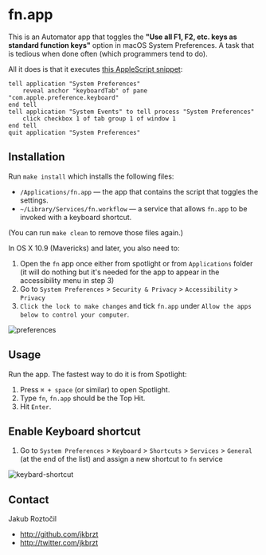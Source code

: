 # fn.app

This is an Automator app that toggles the
**"Use all F1, F2, etc. keys as standard function keys"**
option in macOS System Preferences. A task that is tedious
when done often (which programmers tend to do).

All it does is that it executes [this AppleScript snippet](http://apple.stackexchange.com/questions/59178/toggle-use-all-f1-f2-as-standard-keys-via-script#answer-60496):

```applescript
tell application "System Preferences"
	reveal anchor "keyboardTab" of pane "com.apple.preference.keyboard"
end tell
tell application "System Events" to tell process "System Preferences"
	click checkbox 1 of tab group 1 of window 1
end tell
quit application "System Preferences"
```


## Installation

Run `make install` which installs the following files:

* `/Applications/fn.app` — the app that contains the script that toggles the settings.
* `~/Library/Services/fn.workflow` — a service that allows `fn.app` to be invoked with a keyboard shortcut.

(You can run `make clean` to remove those files again.)

In OS X 10.9 (Mavericks) and later, you also need to:

1. Open the `fn` app once either from spotlight or from `Applications` folder (it will do nothing but it's needed for the app to appear in  the accessibility menu in step 3)
2. Go to `System Preferences` > `Security & Privacy` > `Accessibility` > `Privacy` 
3. `Click the lock to make changes` and tick `fn.app` under `Allow the apps below to control your computer`.


![preferences](https://github.com/jkbrzt/macos-fn-toggle/blob/master/privacy-settings.png)


## Usage

Run the app. The fastest way to do it is from Spotlight:

1. Press `⌘ + space` (or similar) to open Spotlight.
2. Type `fn`, `fn.app` should be the Top Hit.
3. Hit `Enter`.

## Enable Keyboard shortcut

1. Go to `System Preferences` > `Keyboard` > `Shortcuts` > `Services` > `General` (at the end of the list) and assign a new shortcut to `fn` service


![keybard-shortcut](https://github.com/jkbrzt/macos-fn-toggle/blob/master/keyboard-shortcut.png)


## Contact

Jakub Roztočil

* http://github.com/jkbrzt
* http://twitter.com/jkbrzt
